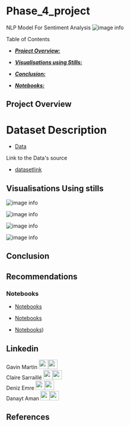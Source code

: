 # Phase_4_project
NLP Model For Sentiment Analysis
![image info](Images/.jpg)

Table of Contents

* [***Project Overview:***](#project-overview)

* [***Visualisations using Stills:***](#visualisations-using-stills) 

* [***Conclusion:***](#conclusion)

* [***Notebooks:***](#notebooks)


## Project Overview


# Dataset Description

* [Data]() 


Link to the Data's source
* [datasetlink]() 


## Visualisations Using stills

![image info](Images/)



![image info](Images)



![image info](Images/.png)



![image info](Images/.png)



## Conclusion


## Recommendations 


### Notebooks
* [Notebooks]([]())

* [Notebooks]([]()) 
* [Notebooks]([]))


  


## Linkedin
Gavin Martin <a href = "https://github.com/GitHbGav"><img src='https://cdn.pixabay.com/photo/2022/01/30/13/33/github-6980894_1280.png' width = '25' height='25'></a><a href="https://www.linkedin.com/in/gavin-martin-/"><img src='https://upload.wikimedia.org/wikipedia/commons/8/81/LinkedIn_icon.svg' width = '25' height='25'></a>  
Claire Sarraillé <a href = "https://github.com/clairesarraille"><img src='https://cdn.pixabay.com/photo/2022/01/30/13/33/github-6980894_1280.png' width = '25' height='25'></a><a href="https://www.linkedin.com/in/claire-sarraille/"><img src='https://upload.wikimedia.org/wikipedia/commons/8/81/LinkedIn_icon.svg' width = '25' height='25'></a>  
Deniz Emre <a href = "https://github.com/DenizzEmre"><img src='https://cdn.pixabay.com/photo/2022/01/30/13/33/github-6980894_1280.png' width = '25' height='25'></a><a href="https://www.linkedin.com/in/demre/"><img src='https://upload.wikimedia.org/wikipedia/commons/8/81/LinkedIn_icon.svg' width = '25' height='25'></a>  
Danayt Aman <a href = "https://github.com/Danayt09"><img src='https://cdn.pixabay.com/photo/2022/01/30/13/33/github-6980894_1280.png' width = '25' height='25'></a><a href="https://www.linkedin.com/in/danayt-aman/"><img src='https://upload.wikimedia.org/wikipedia/commons/8/81/LinkedIn_icon.svg' width = '25' height='25'></a>  

## References
